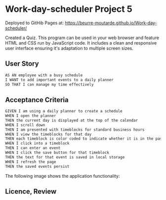 # Work-day-scheduler Project 5

Deployed to GitHib Pages at: https://beurre-moutarde.github.io/Work-day-scheduler/

Created a Quiz. This program can be used in your web browser and feature HTML and CSS run by JavaScript code. It includes a clean and responsive user interface ensuring it's adaptation to multiple screen sizes.

## User Story

```md
AS AN employee with a busy schedule
I WANT to add important events to a daily planner
SO THAT I can manage my time effectively
```

## Acceptance Criteria

```md
GIVEN I am using a daily planner to create a schedule
WHEN I open the planner
THEN the current day is displayed at the top of the calendar
WHEN I scroll down
THEN I am presented with timeblocks for standard business hours
WHEN I view the timeblocks for that day
THEN each timeblock is color coded to indicate whether it is in the past, present, or future
WHEN I click into a timeblock
THEN I can enter an event
WHEN I click the save button for that timeblock
THEN the text for that event is saved in local storage
WHEN I refresh the page
THEN the saved events persist
```

The following image shows the application functionality: 


## Licence, Review



